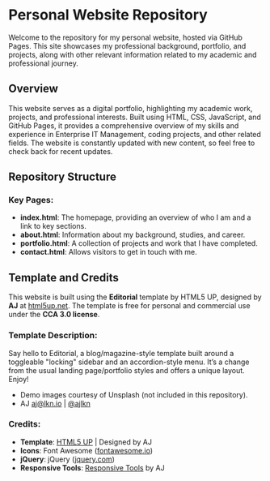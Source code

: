 # Personal Website Repository

Welcome to the repository for my personal website, hosted via GitHub Pages. This site showcases my professional background, portfolio, and projects, along with other relevant information related to my academic and professional journey.

## Overview

This website serves as a digital portfolio, highlighting my academic work, projects, and professional interests. Built using HTML, CSS, JavaScript, and GitHub Pages, it provides a comprehensive overview of my skills and experience in Enterprise IT Management, coding projects, and other related fields. The website is constantly updated with new content, so feel free to check back for recent updates.

## Repository Structure

### Key Pages:
- **index.html**: The homepage, providing an overview of who I am and a link to key sections.  
- **about.html**: Information about my background, studies, and career.  
- **portfolio.html**: A collection of projects and work that I have completed.  
- **contact.html**: Allows visitors to get in touch with me.  

## Template and Credits

This website is built using the **Editorial** template by HTML5 UP, designed by **AJ** at [html5up.net](https://html5up.net). The template is free for personal and commercial use under the **CCA 3.0 license**.

### Template Description:
Say hello to Editorial, a blog/magazine-style template built around a toggleable "locking" sidebar and an accordion-style menu. It’s a change from the usual landing page/portfolio styles and offers a unique layout. Enjoy!

- Demo images courtesy of Unsplash (not included in this repository).  
- AJ aj@lkn.io | [@ajlkn](https://twitter.com/ajlkn)

### Credits:
- **Template**: [HTML5 UP](https://html5up.net) | Designed by AJ  
- **Icons**: Font Awesome ([fontawesome.io](https://fontawesome.io))  
- **jQuery**: jQuery ([jquery.com](https://jquery.com))  
- **Responsive Tools**: [Responsive Tools](https://github.com/ajlkn/responsive-tools) by AJ

